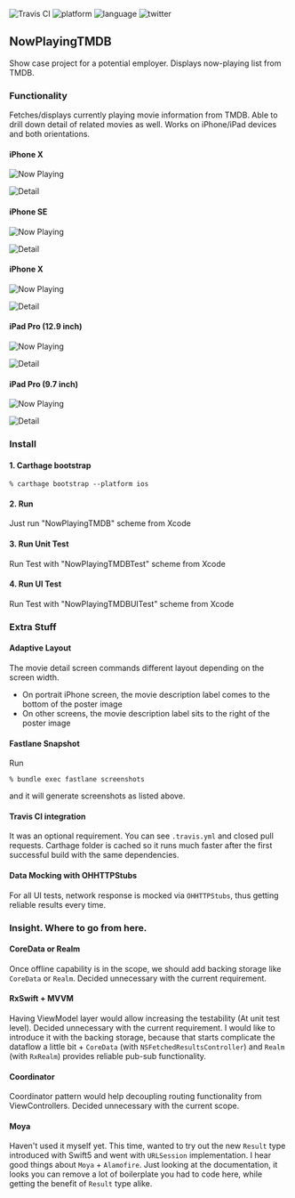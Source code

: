 ![Travis CI](https://travis-ci.com/yfujiki/NowPlayingTMDB.svg?branch=master)
![platform](https://img.shields.io/badge/platform-iOS-blue.svg)
![language](https://img.shields.io/badge/language-swift5-green.svg)
![twitter](https://img.shields.io/badge/twitter-@yfujiki-blue.svg)

## NowPlayingTMDB

Show case project for a potential employer. Displays now-playing list from TMDB.

### Functionality

Fetches/displays currently playing movie information from TMDB. Able to drill down detail of related movies as well. Works on iPhone/iPad devices and both orientations.

#### iPhone X

![Now Playing](https://raw.githubusercontent.com/yfujiki/NowPlayingTMDB/master/screenshots/en-US/iPhone%20X-1NowPlaying_framed.png)

![Detail](https://raw.githubusercontent.com/yfujiki/NowPlayingTMDB/master/screenshots/en-US/iPhone%20X-2Detail_framed.png)

#### iPhone SE

![Now Playing](https://raw.githubusercontent.com/yfujiki/NowPlayingTMDB/master/screenshots/en-US/iPhone%20SE-1NowPlaying_framed.png)

![Detail](https://raw.githubusercontent.com/yfujiki/NowPlayingTMDB/master/screenshots/en-US/iPhone%20SE-2Detail_framed.png)

#### iPhone X

![Now Playing](https://raw.githubusercontent.com/yfujiki/NowPlayingTMDB/master/screenshots/en-US/iPhone%20X-1NowPlaying_framed.png)

![Detail](https://raw.githubusercontent.com/yfujiki/NowPlayingTMDB/master/screenshots/en-US/iPhone%20X-2Detail_framed.png)

#### iPad Pro (12.9 inch)

![Now Playing](<https://raw.githubusercontent.com/yfujiki/NowPlayingTMDB/master/screenshots/en-US/iPad%20Pro%20(12.9-inch)-1NowPlaying_framed.png>)

![Detail](<https://raw.githubusercontent.com/yfujiki/NowPlayingTMDB/master/screenshots/en-US/iPad%20Pro%20(12.9-inch)-2Detail_framed.png>)

#### iPad Pro (9.7 inch)

![Now Playing](<https://raw.githubusercontent.com/yfujiki/NowPlayingTMDB/master/screenshots/en-US/iPad%20Pro%20(9.7-inch)-1NowPlaying_framed.png>)

![Detail](<https://raw.githubusercontent.com/yfujiki/NowPlayingTMDB/master/screenshots/en-US/iPad%20Pro%20(9.7-inch)-2Detail_framed.png>)

### Install

#### 1. Carthage bootstrap

```
% carthage bootstrap --platform ios
```

#### 2. Run

Just run "NowPlayingTMDB" scheme from Xcode

#### 3. Run Unit Test

Run Test with "NowPlayingTMDBTest" scheme from Xcode

#### 4. Run UI Test

Run Test with "NowPlayingTMDBUITest" scheme from Xcode

### Extra Stuff

#### Adaptive Layout

The movie detail screen commands different layout depending on the screen width.

- On portrait iPhone screen, the movie description label comes to the bottom of the poster image
- On other screens, the movie description label sits to the right of the poster image

#### Fastlane Snapshot

Run

```
% bundle exec fastlane screenshots
```

and it will generate screenshots as listed above.

#### Travis CI integration

It was an optional requirement. You can see `.travis.yml` and closed pull requests. Carthage folder is cached so it runs much faster after the first successful build with the same dependencies.

#### Data Mocking with OHHTTPStubs

For all UI tests, network response is mocked via `OHHTTPStubs`, thus getting reliable results every time.

### Insight. Where to go from here.

#### CoreData or Realm

Once offline capability is in the scope, we should add backing storage like `CoreData` or `Realm`. Decided unnecessary with the current requirement.

#### RxSwift + MVVM

Having ViewModel layer would allow increasing the testability (At unit test level). Decided unnecessary with the current requirement.
I would like to introduce it with the backing storage, because that starts complicate the dataflow a little bit + `CoreData` (with `NSFetchedResultsController`) and `Realm` (with `RxRealm`) provides reliable pub-sub functionality.

#### Coordinator

Coordinator pattern would help decoupling routing functionality from ViewControllers. Decided unnecessary with the current scope.

#### Moya

Haven't used it myself yet. This time, wanted to try out the new `Result` type introduced with Swift5 and went with `URLSession` implementation. I hear good things about `Moya` + `Alamofire`. Just looking at the documentation, it looks you can remove a lot of boilerplate you had to code here, while getting the benefit of `Result` type alike.
